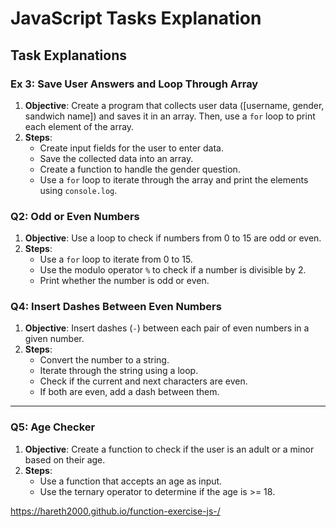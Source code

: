 # JavaScript Tasks Explanation

## Task Explanations

### **Ex 3: Save User Answers and Loop Through Array**
1. **Objective**: Create a program that collects user data ([username, gender, sandwich name]) and saves it in an array. Then, use a `for` loop to print each element of the array.
2. **Steps**:
   - Create input fields for the user to enter data.
   - Save the collected data into an array.
   - Create a function to handle the gender question.
   - Use a `for` loop to iterate through the array and print the elements using `console.log`.



### **Q2: Odd or Even Numbers**
1. **Objective**: Use a loop to check if numbers from 0 to 15 are odd or even.
2. **Steps**:
   - Use a `for` loop to iterate from 0 to 15.
   - Use the modulo operator `%` to check if a number is divisible by 2.
   - Print whether the number is odd or even.



### **Q4: Insert Dashes Between Even Numbers**
1. **Objective**: Insert dashes (`-`) between each pair of even numbers in a given number.
2. **Steps**:
   - Convert the number to a string.
   - Iterate through the string using a loop.
   - Check if the current and next characters are even.
   - If both are even, add a dash between them.



---

### **Q5: Age Checker**
1. **Objective**: Create a function to check if the user is an adult or a minor based on their age.
2. **Steps**:
   - Use a function that accepts an age as input.
   - Use the ternary operator to determine if the age is >= 18.


https://hareth2000.github.io/function-exercise-js-/ 